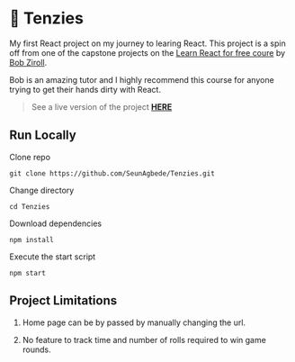 # :game_die: Tenzies 

My first React project on my journey to learing React. This project is a spin off from one of the capstone projects on the [Learn React for free coure](https://scrimba.com/learn/learnreact) by [Bob Ziroll](https://twitter.com/bobziroll). 

Bob is an amazing tutor and I highly recommend this course for anyone trying to get their hands dirty with React.


> See a live version of the project **[HERE](https://aesthetic-brigadeiros-5d1963.netlify.app/)**


## Run Locally

Clone repo
```
git clone https://github.com/SeunAgbede/Tenzies.git
```

Change directory
```
cd Tenzies
```

Download dependencies
```
npm install
```

Execute the start script 
```
npm start
```


## Project Limitations

1. Home page can be by passed by manually changing the url.

2. No feature to track time and number of rolls required to win game rounds.

